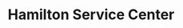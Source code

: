 ---
title: "Hamilton Service Center"
url: /havre-de-grace/hamilton-service-center/
shop: Autowerkstatt
---